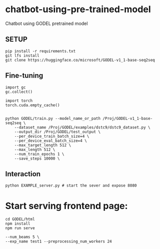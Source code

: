 # chatbot-using-pre-trained-model
Chatbot using GODEL pretrained model
<br>
## SETUP
```
pip install -r requirements.txt
git lfs install
git clone https://huggingface.co/microsoft/GODEL-v1_1-base-seq2seq
```


## Fine-tuning
```
import gc
gc.collect()

import torch
torch.cuda.empty_cache()


python GODEL/train.py --model_name_or_path /Proj/GODEL-v1_1-base-seq2seq \
	--dataset_name /Proj/GODEL/examples/dstc9/dstc9_dataset.py \
	--output_dir /Proj/GODEL/test_output \
	--per_device_train_batch_size=4 \
	--per_device_eval_batch_size=4 \
	--max_target_length 512 \
	--max_length 512 \
	--num_train_epochs 1 \
	--save_steps 10000 \
```

## Interaction
```
python EXAMPLE_server.py # start the sever and expose 8080
```


# Start serving frontend page:
```
cd GODEL/html
npm install
npm run serve
```

	--num_beams 5 \
	--exp_name test1 --preprocessing_num_workers 24
